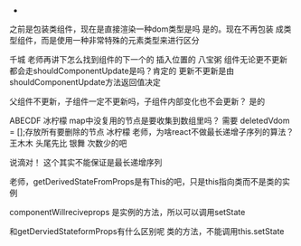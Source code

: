 

- 
之前是包装类组件，现在是直接渲染一种dom类型是吗 
是的。现在不再包装 成类型组件，而是使用一种非常特殊的元素类型来进行区分



千城
老师再讲下怎么找到组件的下一个的 插入位置的 
八宝粥
 组件无论更不更新都会走shouldComponentUpdate是吗？肯定的
  更新不更新是由shouldComponentUpdate方法返回值决定 
 
父组件不更新，子组件一定不更新吗，子组件内部变化也不会更新？ 
是的





ABECDF 
冰柠檬
map中没复用的节点是要收集到数组里吗？ 需要  deletedVdom = [];存放所有要删除的节点
冰柠檬
老师，为啥react不做最长递增子序列的算法？ 
王木木
头尾先比 
银舞
次数少的吧
 
说滴对！
这个其实不能保证是最长递增序列 



老师，getDerivedStateFromProps是有This的吧，只是this指向类而不是类的实例 

componentWillreciveprops 是实例的方法，所以可以调用setState

和getDerviedStateformProps有什么区别呢  类的方法，不能调用this.setState